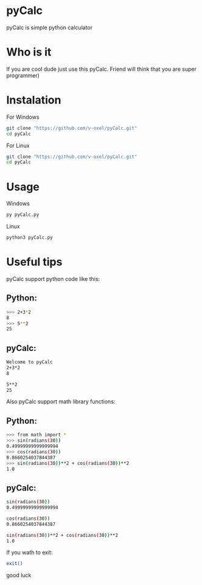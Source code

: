 # pyCalc
pyCalc is simple python calculator

# Who is it
If you are cool dude just use this pyCalc. Friend will think that you are super programmer)

# Instalation
For Windows
```sh
git clone "https://github.com/v-oxel/pyCalc.git"
cd pyCalc
```

For Linux
```sh
git clone "https://github.com/v-oxel/pyCalc.git"
cd pyCalc
```
# Usage
Windows
```sh
py pyCalc.py
```

Linux
```sh
python3 pyCalc.py
```

# Useful tips
pyCalc support python code like this:
## Python:
```sh
>>> 2+3*2
8
>>> 5**2
25
```

## pyCalc:
```sh
Welcome to pyCalc
2+3*2
8

5**2
25
```

Also pyCalc support math library functions:
## Python:
```sh
>>> from math import *
>>> sin(radians(30))
0.49999999999999994
>>> cos(radians(30))
0.8660254037844387
>>> sin(radians(30))**2 + cos(radians(30))**2
1.0
```

## pyCalc:
```sh
sin(radians(30))
0.49999999999999994

cos(radians(30))
0.8660254037844387

sin(radians(30))**2 + cos(radians(30))**2
1.0
```

If you wath to exit:
```sh
exit()
```

good luck
